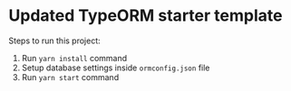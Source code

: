 # Updated TypeORM starter template

Steps to run this project:

1. Run `yarn install` command
2. Setup database settings inside `ormconfig.json` file
3. Run `yarn start` command
